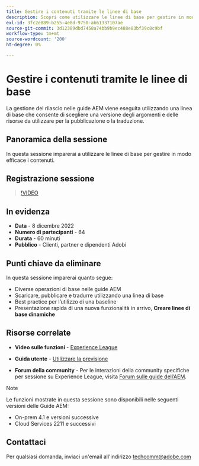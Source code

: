 ```yaml
---
title: Gestire i contenuti tramite le linee di base
description: Scopri come utilizzare le linee di base per gestire in modo efficace i contenuti.
exl-id: 3fc2e889-b255-4e8d-9750-ab61337107ae
source-git-commit: 3d12389dbd7458a74bb9b9ec488e83bf39c8c9bf
workflow-type: tm+mt
source-wordcount: '200'
ht-degree: 0%

---
```


# Gestire i contenuti tramite le linee di base

La gestione del rilascio nelle guide AEM viene eseguita utilizzando una linea di base che consente di scegliere una versione degli argomenti e delle risorse da utilizzare per la pubblicazione o la traduzione.

## Panoramica della sessione

In questa sessione imparerai a utilizzare le linee di base per gestire in modo efficace i contenuti.

## Registrazione sessione

>[!VIDEO](https://video.tv.adobe.com/v/3414172/version-management-release-management-baseline?quality=12&learn=on)

## In evidenza

- **Data** - 8 dicembre 2022
- **Numero di partecipanti** - 64
- **Durata** - 60 minuti
- **Pubblico** - Clienti, partner e dipendenti Adobi

## Punti chiave da eliminare

In questa sessione imparerai quanto segue:
- Diverse operazioni di base nelle guide AEM
- Scaricare, pubblicare e tradurre utilizzando una linea di base
- Best practice per l’utilizzo di una baseline
- Presentazione rapida di una nuova funzionalità in arrivo, **Creare linee di base dinamiche**

## Risorse correlate

- **Video sulle funzioni** -  [Experience League](https://experienceleague.adobe.com/docs/experience-manager-guides-learn/videos/advanced-user-guide/overview.html?lang=en)

- **Guida utente** - [Utilizzare la previsione](https://help.adobe.com/en_US/xml-documentation-for-adobe-experience-manager/index.html#t=DXML-master-map%2Fgenerate-output-use-baseline-for-publishing.html)

- **Forum della community** - Per le interazioni della community specifiche per sessione su Experience League, visita [Forum sulle guide dell’AEM](https://experienceleaguecommunities.adobe.com/t5/experience-manager-guides/bd-p/xml-documentation-discussions).

>[!NOTE]
>
>Le funzioni mostrate in questa sessione sono disponibili nelle seguenti versioni delle Guide AEM:
> - On-prem 4.1 e versioni successive
> - Cloud Services 2211 e successivi


## Contattaci

Per qualsiasi domanda, inviaci un&#39;email all&#39;indirizzo <techcomm@adobe.com>
